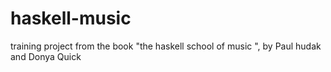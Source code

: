 # haskell-music
training project from the book "the haskell school of music ", by Paul hudak and Donya Quick
